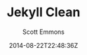 ---
title: "Jekyll Clean"
github: https://github.com/scotte/jekyll-clean
demo: http://scotte.github.io/jekyll-clean
author: Scott Emmons
ssg:
  - Jekyll
cms:
  - No Cms
date: 2014-08-22T22:48:36Z
github_branch: gh-pages
description: "A simple and clean Jekyll theme that's easy to modify. See it here:"
---